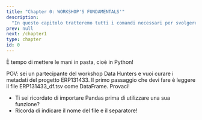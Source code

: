 ```yaml
---
title: "Chapter 0: WORKSHOP'S FUNDAMENTALS'"
description:
  "In questo capitolo tratteremo tutti i comandi necessari per svolgere gli step del workshop"
prev: null
next: /chapter1
type: chapter
id: 0
---
```


<exercise id="1" title="PANDAS" type="slides">

<slides source="chapter0_01_pandas">
</slides>

</exercise>


<exercise id="2" title="DATAFRAME" type="slides">

<slides source="chapter0_02_dataframe">
</slides>

</exercise>


<exercise id="3" title="HANDS ON DATAFRAME" type="slides">

È tempo di mettere le mani in pasta, cioè in Python!

POV: sei un partecipante del workshop Data Hunters e vuoi curare i metadati del progetto ERP131433. Il primo passaggio che devi fare è leggere il file ERP131433_df.tsv come DataFrame. Provaci!

<codeblock id="01_01">

* Ti sei ricordato di importare Pandas prima di utilizzare una sua funzione?
* Ricorda di indicare il nome del file e il separatore!

</codeblock>

</exercise>


<exercise id="3" title="ESTRAZIONE COLONNA" type="slides">

<slides source="chapter0_03_dataframe-manipulation">
</slides>

</exercise>


<exercise id="4" title="unique/lower/columns" type="slides">

<slides source="chapter1_01_introduction">
</slides>

</exercise>


<exercise id="5" title="IF" type="slides">

<slides source="chapter1_01_introduction">
</slides>

</exercise>


<exercise id="6" title="FOR" type="slides">

<slides source="chapter1_01_introduction">
</slides>

</exercise>


<exercise id="7" title="to_list/LISTA" type="slides">

<slides source="chapter1_01_introduction">
</slides>

</exercise>


<exercise id="8" title="lista-vuota/append" type="slides">

<slides source="chapter1_01_introduction">
</slides>

</exercise>


<exercise id="9" title="CREARE UNA NUOVA COLONNA" type="slides">

<slides source="chapter1_01_introduction">
</slides>

</exercise>


<exercise id="10" title="to_csv" type="slides">

<slides source="chapter1_01_introduction">
</slides>

</exercise>


<exercise id="11" title="CARICARE SU DATABASE" type="slides">

<slides source="chapter1_01_introduction">
</slides>

</exercise>